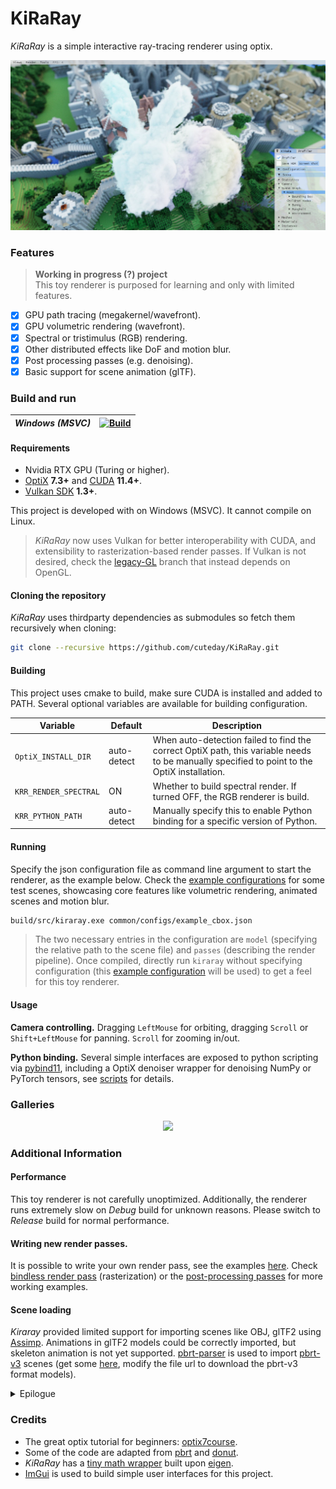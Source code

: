 # KiRaRay

*KiRaRay* is a simple interactive ray-tracing renderer using optix.

<p align=center>
<img src=common/demo/attack-on-usagi.jpeg width="800">


### Features

> __Working in progress (?) project__  
> This toy renderer is purposed for learning and only with limited features.

- [x] GPU path tracing (megakernel/wavefront).
- [x] GPU volumetric rendering (wavefront).
- [x] Spectral or tristimulus (RGB) rendering. 
- [x] Other distributed effects like DoF and motion blur.
- [x] Post processing passes (e.g. denoising).
- [x] Basic support for scene animation (glTF).

### Build and run

| *Windows (MSVC)* | [![Build](https://github.com/cuteday/KiRaRay/actions/workflows/main.yml/badge.svg)](https://github.com/cuteday/KiRaRay/actions/workflows/main.yml) |
| --------- | ------------------------------------------------------------ |

#### Requirements

- Nvidia RTX GPU (Turing or higher).
- [OptiX](https://developer.nvidia.com/rtx/ray-tracing/optix) **7.3+** and [CUDA](https://developer.nvidia.com/cuda-toolkit) **11.4+**.
- [Vulkan SDK](https://vulkan.lunarg.com/) **1.3+**.

This project is developed with on Windows (MSVC). It cannot compile on Linux. 

> *KiRaRay* now uses Vulkan for better interoperability with CUDA, and extensibility to rasterization-based render passes. If Vulkan is not desired, check the [legacy-GL](https://github.com/cuteday/KiRaRay/tree/legacy-GL) branch that instead depends on OpenGL.

#### Cloning the repository

*KiRaRay* uses thirdparty dependencies as submodules so fetch them recursively when cloning:

~~~bash
git clone --recursive https://github.com/cuteday/KiRaRay.git
~~~

#### Building

This project uses cmake to build, make sure CUDA is installed and added to PATH. Several optional variables are available for building configuration.

| Variable                | Default     | Description                                                  |
| ----------------------- | ----------- | ------------------------------------------------------------ |
| `OptiX_INSTALL_DIR`     | auto-detect | When auto-detection failed to find the correct OptiX path, this variable needs to be manually specified to point to the OptiX installation. |
| `KRR_RENDER_SPECTRAL`   | ON          | Whether to build spectral render. If turned OFF, the RGB renderer is build. |
| `KRR_PYTHON_PATH` | auto-detect | Manually specify this to enable Python binding for a specific version of Python. |

#### Running

Specify the json configuration file as command line argument to start the renderer, as the example below. Check the [example configurations](common/configs) for some test scenes, showcasing core features like volumetric rendering, animated scenes and motion blur.

~~~bash
build/src/kiraray.exe common/configs/example_cbox.json
~~~

> The two necessary entries in the configuration are `model` (specifying the relative path to the scene file) and `passes` (describing the render pipeline). Once compiled, directly run `kiraray` without specifying configuration (this [example configuration](common/configs/example_cbox.json) will be used) to get a feel for this toy renderer.

#### Usage

**Camera controlling.** Dragging `LeftMouse` for orbiting, dragging `Scroll` or `Shift+LeftMouse` for panning. `Scroll` for zooming in/out.

**Python binding.** Several simple interfaces are exposed to python scripting via [pybind11](https://github.com/pybind/pybind11), including a OptiX denoiser wrapper for denoising NumPy or PyTorch tensors, see [scripts](common/scripts) for details.

### Galleries

<p align=center>
<img src=common/demo/gallery.png width="800">

### Additional Information

#### Performance

This toy renderer is not carefully unoptimized. Additionally, the renderer runs extremely slow on *Debug* build for unknown reasons. Please switch to *Release* build for normal performance.

#### Writing new render passes.

It is possible to write your own render pass, see the examples [here](src/misc/samples/). Check [bindless render pass](src/render/rasterize/) (rasterization) or the [post-processing passes](src/render/passes/) for more working examples.

#### Scene loading

*Kiraray* provided limited support for importing scenes like OBJ, glTF2 using [Assimp](https://github.com/assimp/assimp.git). Animations in glTF2 models could be correctly imported, but skeleton animation is not yet supported. [pbrt-parser](https://github.com/ingowald/pbrt-parser) is used to import [pbrt-v3](https://github.com/mmp/pbrt-v3/) scenes (get some [here](https://benedikt-bitterli.me/resources/), modify the file url to download the pbrt-v3 format models).

<details>
  <summary>Epilogue</summary>

<p align="center">
  <a href="https://github.com/cuteday/KiRaRay">
    <img src="https://github.com/cuteday/KiRaRay/assets/31754324/cd762df1-daae-48ca-bae1-0c5ac5c4ae91">
  </a>

  <p align="center">Be happy today!
  </p>
</p>

Although the main purpose of this project is to let me (a beginner) learn c++ and optix, I really wish to add more features and make it a fully-functional renderer with support for both ray-tracing and rasterization based techniques, combined via vulkan-cuda interopration. However, it may be a long process and I don't know if I will continue to do it.  Since in reality i am so lazy, trying to sleep as more as possible (\*/ω＼\*).

</details>

### Credits
- The great optix tutorial for beginners: [optix7course](https://github.com/ingowald/optix7course).
- Some of the code are adapted from [pbrt](https://github.com/mmp/pbrt-v4) and [donut](https://github.com/NVIDIAGameWorks/donut). 
- *KiRaRay* has a [tiny math wrapper](https://github.com/cuteday/KiRaRay/tree/main/src/core/math) built upon [eigen](http://eigen.tuxfamily.org/).
- [ImGui](https://github.com/ocornut/imgui) is used to build simple user interfaces for this project. 
